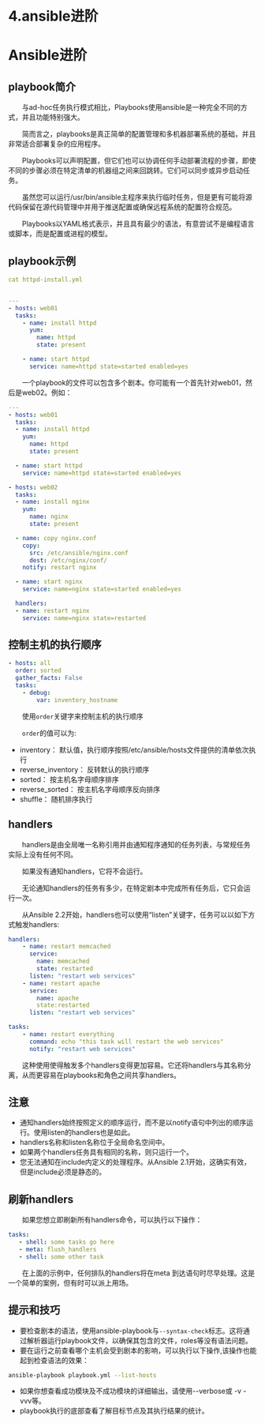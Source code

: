 # 4.ansible进阶

# Ansible进阶

## playbook简介

　　与ad-hoc任务执行模式相比，Playbooks使用ansible是一种完全不同的方式，并且功能特别强大。

　　简而言之，playbooks是真正简单的配置管理和多机器部署系统的基础，并且非常适合部署复杂的应用程序。

　　Playbooks可以声明配置，但它们也可以协调任何手动部署流程的步骤，即使不同的步骤必须在特定清单的机器组之间来回跳转。它们可以同步或异步启动任务。

　　虽然您可以运行/usr/bin/ansible主程序来执行临时任务，但是更有可能将源代码保留在源代码管理中并用于推送配置或确保远程系统的配置符合规范。

　　Playbooks以YAML格式表示，并且具有最少的语法，有意尝试不是编程语言或脚本，而是配置或进程的模型。

## playbook示例

```yaml
cat httpd-install.yml


---
- hosts: web01
  tasks:
    - name: install httpd
      yum:
        name: httpd
        state: present

    - name: start httpd
      service: name=httpd state=started enabled=yes
```

　　一个playbook的文件可以包含多个剧本。你可能有一个首先针对web01，然后是web02。例如：

```yaml
---
- hosts: web01
  tasks:
  - name: install httpd
    yum:
      name: httpd
      state: present

  - name: start httpd
    service: name=httpd state=started enabled=yes

- hosts: web02
  tasks:
  - name: install nginx
    yum:
      name: nginx
      state: present

  - name: copy nginx.conf
    copy:
      src: /etc/ansible/nginx.conf
      dest: /etc/nginx/conf/
    notify: restart nginx

  - name: start nginx
    service: name=nginx state=started enabled=yes

  handlers:
  - name: restart nginx
    service: name=nginx state=restarted
```

## 控制主机的执行顺序

```yaml
- hosts: all
  order: sorted
  gather_facts: False
  tasks:
    - debug:
        var: inventory_hostname
```

　　使用`order`​关键字来控制主机的执行顺序

　　​`order`​的值可以为:

* inventory： 默认值，执行顺序按照/etc/ansible/hosts文件提供的清单依次执行
* reverse_inventory： 反转默认的执行顺序
* sorted： 按主机名字母顺序排序
* reverse_sorted： 按主机名字母顺序反向排序
* shuffle： 随机排序执行

## handlers

　　handlers是由全局唯一名称引用并由通知程序通知的任务列表，与常规任务实际上没有任何不同。

　　如果没有通知handlers，它将不会运行。

　　无论通知handlers的任务有多少，在特定剧本中完成所有任务后，它只会运行一次。

　　从Ansible 2.2开始，handlers也可以使用“listen”关键字，任务可以以如下方式触发handlers:

```yaml
handlers:
    - name: restart memcached
      service:
        name: memcached
        state: restarted
      listen: "restart web services"
    - name: restart apache
      service:
        name: apache
        state:restarted
      listen: "restart web services"

tasks:
    - name: restart everything
      command: echo "this task will restart the web services"
      notify: "restart web services"
```

　　这种使用使得触发多个handlers变得更加容易。它还将handlers与其名称分离，从而更容易在playbooks和角色之间共享handlers。

## 注意

* 通知handlers始终按照定义的顺序运行，而不是以notify语句中列出的顺序运行。使用listen的handlers也是如此。
* handlers名称和listen名称位于全局命名空间中。
* 如果两个handlers任务具有相同的名称，则只运行一个。
* 您无法通知在include内定义的处理程序。从Ansible 2.1开始，这确实有效，但是include必须是静态的。

## 刷新handlers

　　如果您想立即刷新所有handlers命令，可以执行以下操作：

```yaml
tasks:
   - shell: some tasks go here
   - meta: flush_handlers
   - shell: some other task
```

　　在上面的示例中，任何排队的handlers将在meta 到达语句时尽早处理。这是一个简单的案例，但有时可以派上用场。

## 提示和技巧

* 要检查剧本的语法，使用ansible-playbook与`--syntax-check`​标志。这将通过解析器运行playbook文件，以确保其包含的文件，roles等没有语法问题。
* 要在运行之前查看哪个主机会受到剧本的影响，可以执行以下操作,该操作也能起到检查语法的效果：

```sh
ansible-playbook playbook.yml --list-hosts
```

* 如果你想查看成功模块及不成功模块的详细输出，请使用--verbose或 -v -vvv等。
* playbook执行的底部查看了解目标节点及其执行结果的统计。
